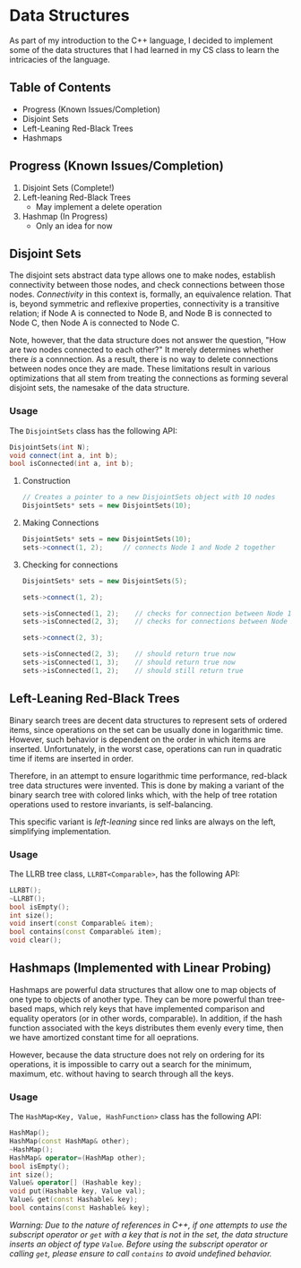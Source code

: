 # Data Structures

As part of my introduction to the C++ language, I decided to implement some of the data structures that
I had learned in my CS class to learn the intricacies of the language.

## Table of Contents
* <a name="https://github.com/kchua/Data-Structures#progress-known-issuescompletion">Progress (Known Issues/Completion)</a>
* <a name="https://github.com/kchua/Data-Structures#disjoint-sets">Disjoint Sets</a>
* <a name="https://github.com/kchua/Data-Structures#left-leaning-red-black-trees">Left-Leaning Red-Black Trees</a>
* <a name="https://github.com/kchua/Data-Structures#hashmaps-implemented-with-linear-probing">Hashmaps</a>


## Progress (Known Issues/Completion)
1. Disjoint Sets (Complete!)
2. Left-leaning Red-Black Trees
    * May implement a delete operation
3. Hashmap (In Progress)
    * Only an idea for now

## Disjoint Sets

The disjoint sets abstract data type allows one to make nodes, establish connectivity between those nodes,
and check connections between those nodes. *Connectivity* in this context is, formally, an equivalence
relation. That is, beyond symmetric and reflexive properties, connectivity is a transitive relation; if
Node A is connected to Node B, and Node B is connected to Node C, then Node A is connected to Node C.

Note, however, that the data structure does not answer the question, "How are two nodes connected to each 
other?" It merely determines whether there *is* a connnection. As a result, there is no way to delete 
connections between nodes once they are made. These limitations result in various optimizations that all 
stem from treating the connections as forming several disjoint sets, the namesake of the data structure.

### Usage

The `DisjointSets` class has the following API:
```cpp
DisjointSets(int N);
void connect(int a, int b);
bool isConnected(int a, int b);
```

1. Construction
    ```cpp
    // Creates a pointer to a new DisjointSets object with 10 nodes
    DisjointSets* sets = new DisjointSets(10);                                            
    ```

2. Making Connections
    ```cpp
    DisjointSets* sets = new DisjointSets(10);
    sets->connect(1, 2);     // connects Node 1 and Node 2 together                                         
    ```

3. Checking for connections
    ```cpp
    DisjointSets* sets = new DisjointSets(5);

	sets->connect(1, 2);

    sets->isConnected(1, 2);    // checks for connection between Node 1 and 2 - should return true
	sets->isConnected(2, 3);    // checks for connections between Node 2 and 3 - should return false

	sets->connect(2, 3);

	sets->isConnected(2, 3);    // should return true now
	sets->isConnected(1, 3);    // should return true now
	sets->isConnected(1, 2);    // should still return true
    ```

## Left-Leaning Red-Black Trees

Binary search trees are decent data structures to represent sets of ordered items, since
operations on the set can be usually done in logarithmic time. However, such behavior
is dependent on the order in which items are inserted. Unfortunately, in the worst case,
operations can run in quadratic time if items are inserted in order.

Therefore, in an attempt to ensure logarithmic time performance, red-black tree data 
structures were invented. This is done by making a variant of the binary search tree
with colored links which, with the help of tree rotation operations used to restore
invariants, is self-balancing.

This specific variant is *left-leaning* since red links are always on the left, simplifying
implementation.

### Usage

The LLRB tree class, `LLRBT<Comparable>`, has the following API:
```cpp
LLRBT();
~LLRBT();
bool isEmpty();
int size();
void insert(const Comparable& item);
bool contains(const Comparable& item);
void clear();
```

## Hashmaps (Implemented with Linear Probing)

Hashmaps are powerful data structures that allow one to map objects of one type to objects of
another type. They can be more powerful than tree-based maps, which rely keys that have implemented
comparison and equality operators (or in other words, comparable). In addition, if the hash function
associated with the keys distributes them evenly every time, then we have amortized constant time
for all oeprations.

However, because the data structure does not rely on ordering for its operations, it is impossible
to carry out a search for the minimum, maximum, etc. without having to search through all the keys.

### Usage

The `HashMap<Key, Value, HashFunction>` class has the following API:
```cpp
HashMap();
HashMap(const HashMap& other);
~HashMap();
HashMap& operator=(HashMap other);
bool isEmpty();
int size();
Value& operator[] (Hashable key);
void put(Hashable key, Value val);
Value& get(const Hashable& key);
bool contains(const Hashable& key);
```

*Warning: Due to the nature of references in C++, if one attempts to use the subscript operator or `get`
with a key that is not in the set, the data structure inserts an object of type `Value`. Before
using the subscript operator or calling `get`, please ensure to call `contains` to avoid undefined behavior.*

